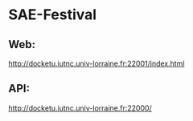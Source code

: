 # SAE-Festival

## Web:
http://docketu.iutnc.univ-lorraine.fr:22001/index.html

## API:
http://docketu.iutnc.univ-lorraine.fr:22000/